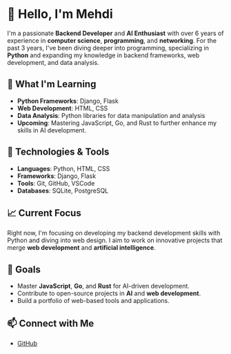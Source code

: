 # 👋 Hello, I'm Mehdi

I'm a passionate **Backend Developer** and **AI Enthusiast** with over 6 years of experience in **computer science**, **programming**, and **networking**. For the past 3 years, I've been diving deeper into programming, specializing in **Python** and expanding my knowledge in backend frameworks, web development, and data analysis.

## 🌱 What I'm Learning
- **Python Frameworks**: Django, Flask
- **Web Development**: HTML, CSS
- **Data Analysis**: Python libraries for data manipulation and analysis
- **Upcoming**: Mastering JavaScript, Go, and Rust to further enhance my skills in AI development.

## 🔧 Technologies & Tools
- **Languages**: Python, HTML, CSS
- **Frameworks**: Django, Flask
- **Tools**: Git, GitHub, VSCode
- **Databases**: SQLite, PostgreSQL

## 📈 Current Focus
Right now, I'm focusing on developing my backend development skills with Python and diving into web design. I aim to work on innovative projects that merge **web development** and **artificial intelligence**.

## 🎯 Goals
- Master **JavaScript**, **Go**, and **Rust** for AI-driven development.
- Contribute to open-source projects in **AI** and **web development**.
- Build a portfolio of web-based tools and applications.

## 📫 Connect with Me
- [GitHub](https://github.com/اhexday)


